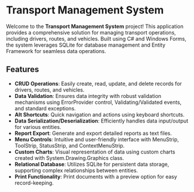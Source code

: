 <h1>Transport Management System</h1>

<p>Welcome to the <strong>Transport Management System</strong> project! This application provides a comprehensive solution for managing transport operations, including drivers, routes, and vehicles. Built using C# and Windows Forms, the system leverages SQLite for database management and Entity Framework for seamless data operations.</p>

<h2>Features</h2>
<ul>
    <li><strong>CRUD Operations</strong>: Easily create, read, update, and delete records for drivers, routes, and vehicles.</li>
    <li><strong>Data Validation</strong>: Ensures data integrity with robust validation mechanisms using ErrorProvider control, Validating/Validated events, and standard exceptions.</li>
    <li><strong>Alt Shortcuts</strong>: Quick navigation and actions using keyboard shortcuts.</li>
    <li><strong>Data Serialization/Deserialization</strong>: Efficiently handles data input/output for various entities.</li>
    <li><strong>Report Export</strong>: Generate and export detailed reports as text files.</li>
    <li><strong>Menu Controls</strong>: Intuitive and user-friendly interface with MenuStrip, ToolStrip, StatusStrip, and ContextMenuStrip.</li>
    <li><strong>Custom Charts</strong>: Visual representation of data using custom charts created with System.Drawing.Graphics class.</li>
    <li><strong>Relational Database</strong>: Utilizes SQLite for persistent data storage, supporting complex relationships between entities.</li>
    <li><strong>Print Functionality</strong>: Print documents with a preview option for easy record-keeping.</li>
</ul>
